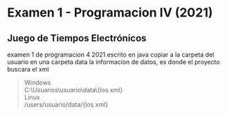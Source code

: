 # Examen 1 - Programacion IV (2021)

## Juego de Tiempos Electrónicos

examen 1 de programacion 4 2021 escrito en java
copiar a la carpeta del usuario en una carpeta data
la informacion de datos, es donde el proyecto buscara el xml

> Windows  
> C:\Usuarios\usuario\data\\{los xml}  
> Linux  
> /users/usuario/data/{los xml}
